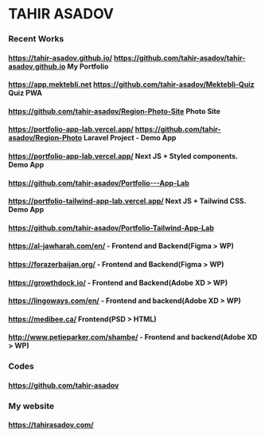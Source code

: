 # TAHIR ASADOV

### Recent Works
  #### https://tahir-asadov.github.io/ https://github.com/tahir-asadov/tahir-asadov.github.io My Portfolio
  #### https://app.mektebli.net https://github.com/tahir-asadov/Mektebli-Quiz Quiz PWA
  #### https://github.com/tahir-asadov/Region-Photo-Site Photo Site
  #### https://portfolio-app-lab.vercel.app/ https://github.com/tahir-asadov/Region-Photo Laravel Project - Demo App
  #### https://portfolio-app-lab.vercel.app/ Next JS + Styled components. Demo App
  #### https://github.com/tahir-asadov/Portfolio---App-Lab
  #### https://portfolio-tailwind-app-lab.vercel.app/ Next JS + Tailwind CSS. Demo App
  #### https://github.com/tahir-asadov/Portfolio-Tailwind-App-Lab
  #### https://al-jawharah.com/en/ - Frontend and Backend(Figma > WP)
  #### https://forazerbaijan.org/ - Frontend and Backend(Figma > WP)
  #### https://growthdock.io/ - Frontend and Backend(Adobe XD > WP)
  #### https://lingoways.com/en/ - Frontend and backend(Adobe XD > WP)
  #### https://medibee.ca/ Frontend(PSD > HTML)
  #### http://www.petieparker.com/shambe/ - Frontend and backend(Adobe XD > WP)


<!-- ### PSD to HTML
  #### https://beryoga.tahirasadov.com
  #### https://slabshot.tahirasadov.com
  #### https://arkusha.tahirasadov.com
  #### https://productly.tahirasadov.com
  #### https://gohub.tahirasadov.com

### Email Templates
  #### https://agencyemailtemplate.tahirasadov.com
  #### https://blog-email-template.tahirasadov.com -->

### Codes
  #### https://github.com/tahir-asadov

### My website
  #### https://tahirasadov.com/
<!--  -->